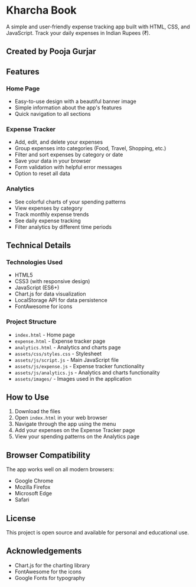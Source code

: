 # Kharcha Book

A simple and user-friendly expense tracking app built with HTML, CSS, and JavaScript. Track your daily expenses in Indian Rupees (₹).

## Created by Pooja Gurjar

## Features

### Home Page
- Easy-to-use design with a beautiful banner image
- Simple information about the app's features
- Quick navigation to all sections

### Expense Tracker
- Add, edit, and delete your expenses
- Group expenses into categories (Food, Travel, Shopping, etc.)
- Filter and sort expenses by category or date
- Save your data in your browser
- Form validation with helpful error messages
- Option to reset all data

### Analytics
- See colorful charts of your spending patterns
- View expenses by category
- Track monthly expense trends
- See daily expense tracking
- Filter analytics by different time periods

## Technical Details

### Technologies Used
- HTML5
- CSS3 (with responsive design)
- JavaScript (ES6+)
- Chart.js for data visualization
- LocalStorage API for data persistence
- FontAwesome for icons

### Project Structure
- `index.html` - Home page
- `expense.html` - Expense tracker page
- `analytics.html` - Analytics and charts page
- `assets/css/styles.css` - Stylesheet
- `assets/js/script.js` - Main JavaScript file
- `assets/js/expense.js` - Expense tracker functionality
- `assets/js/analytics.js` - Analytics and charts functionality
- `assets/images/` - Images used in the application

## How to Use

1. Download the files
2. Open `index.html` in your web browser
3. Navigate through the app using the menu
4. Add your expenses on the Expense Tracker page
5. View your spending patterns on the Analytics page

## Browser Compatibility

The app works well on all modern browsers:
- Google Chrome
- Mozilla Firefox
- Microsoft Edge
- Safari

## License

This project is open source and available for personal and educational use.

## Acknowledgements

- Chart.js for the charting library
- FontAwesome for the icons
- Google Fonts for typography 